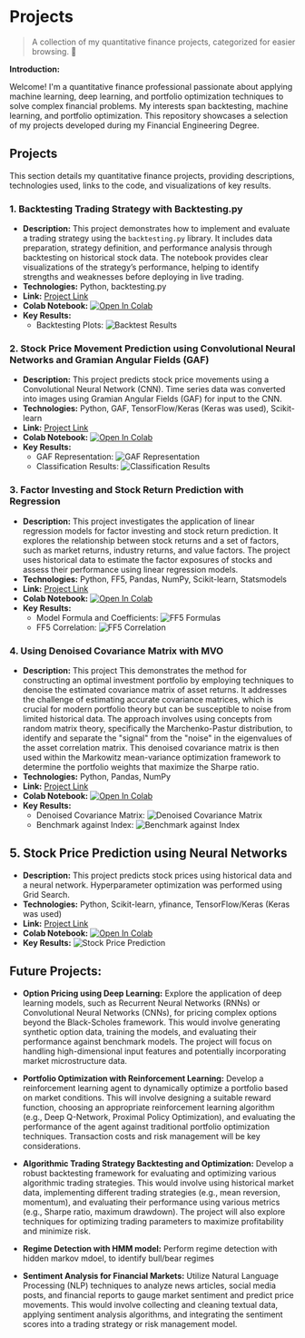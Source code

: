 # Projects

>A collection of my quantitative finance projects, categorized for easier browsing.  👋

**Introduction:**

Welcome! I'm a quantitative finance professional passionate about applying machine learning, deep learning, and portfolio optimization techniques to solve complex financial problems. My interests span backtesting, machine learning, and portfolio optimization. This repository showcases a selection of my projects developed during my Financial Engineering Degree.


## Projects

This section details my quantitative finance projects, providing descriptions, technologies used, links to the code, and visualizations of key results.


### 1. Backtesting Trading Strategy with Backtesting.py
* **Description:** This project demonstrates how to implement and evaluate a trading strategy using the `backtesting.py` library. It includes data preparation, strategy definition, and performance analysis through backtesting on historical stock data. The notebook provides clear visualizations of the strategy’s performance, helping to identify strengths and weaknesses before deploying in live trading.
* **Technologies:** Python, backtesting.py
* **Link:** [Project Link](https://github.com/kachunchan-analytics/projects/blob/main/StockBacktesting.ipynb)
* **Colab Notebook:** [![Open In Colab](https://colab.research.google.com/assets/colab-badge.svg)](https://colab.research.google.com/drive/1dafl_LF6riOwa7h9Qd5xxW4TTYigpepk?usp=sharing)
* **Key Results:**
    * Backtesting Plots: 
    ![Backtest Results](Plots/backtest_results.png)

### 2. Stock Price Movement Prediction using Convolutional Neural Networks and Gramian Angular Fields (GAF)

* **Description:** This project predicts stock price movements using a Convolutional Neural Network (CNN). Time series data was converted into images using Gramian Angular Fields (GAF) for input to the CNN.
* **Technologies:** Python, GAF, TensorFlow/Keras (Keras was used), Scikit-learn
* **Link:** [Project Link](https://github.com/kachunchan-analytics/projects/blob/main/ConvolutionalNeuralNetwork_Prediction.ipynb)
* **Colab Notebook:** [![Open In Colab](https://colab.research.google.com/assets/colab-badge.svg)](https://colab.research.google.com/drive/16K-MHH1t0trMnDD9BtNYT5yVJ6Oq2-8u?usp=sharing)
* **Key Results:**
    * GAF Representation: 
    ![GAF Representation](Plots/GAF.png)
    * Classification Results: 
    ![Classification Results](Plots/classification.png)


### 3. Factor Investing and Stock Return Prediction with Regression

* **Description:** This project investigates the application of linear regression models for factor investing and stock return prediction. It explores the relationship between stock returns and a set of factors, such as market returns, industry returns, and value factors. The project uses historical data to estimate the factor exposures of stocks and assess their performance using linear regression models.
* **Technologies:** Python, FF5, Pandas, NumPy, Scikit-learn, Statsmodels
* **Link:** [Project Link](https://github.com/kachunchan-analytics/projects/blob/main/FactorInvesting_Regression.ipynb)
* **Colab Notebook:** [![Open In Colab](https://colab.research.google.com/assets/colab-badge.svg)](https://colab.research.google.com/drive/1In2mAIVCV57szBqVPETY9tHOZyidwOwH?usp=sharing)
* **Key Results:**
    * Model Formula and Coefficients: 
    ![FF5 Formulas](Plots/FF5_formulas.png)
    * FF5 Correlation: 
    ![FF5 Correlation](Plots/FF5_correlation.png)

### 4. Using Denoised Covariance Matrix with MVO

* **Description:** This project This demonstrates the method for constructing an optimal investment portfolio by employing techniques to denoise the estimated covariance matrix of asset returns. It addresses the challenge of estimating accurate covariance matrices, which is crucial for modern portfolio theory but can be susceptible to noise from limited historical data. The approach involves using concepts from random matrix theory, specifically the Marchenko-Pastur distribution, to identify and separate the "signal" from the "noise" in the eigenvalues of the asset correlation matrix. This denoised covariance matrix is then used within the Markowitz mean-variance optimization framework to determine the portfolio weights that maximize the Sharpe ratio.
* **Technologies:** Python, Pandas, NumPy
* **Link:** [Project Link](https://github.com/kachunchan-analytics/projects/blob/main/DenoisedCovariance_with_MVO.ipynb)
* **Colab Notebook:** [![Open In Colab](https://colab.research.google.com/assets/colab-badge.svg)](https://colab.research.google.com/drive/1XYcTXRNG30QvIhHPytzUl1QbZ44-aJJ4?usp=sharing)
* **Key Results:**
    * Denoised Covariance Matrix: 
    ![Denoised Covariance Matrix](Plots/DenoisedCovarianceMatrix.png)
    * Benchmark against Index: 
    ![Benchmark against Index](Plots/BenchmarkIndex.png)

## 5. Stock Price Prediction using Neural Networks

* **Description:** This project predicts stock prices using historical data and a neural network. Hyperparameter optimization was performed using Grid Search.
* **Technologies:** Python, Scikit-learn, yfinance, TensorFlow/Keras (Keras was used)
* **Link:** [Project Link](https://github.com/kachunchan-analytics/projects/blob/main/StockPricePrediction_NeuralNetwork.ipynb)
* **Colab Notebook:** [![Open In Colab](https://colab.research.google.com/assets/colab-badge.svg)](https://colab.research.google.com/drive/1Jh78UxSBzGYzFTaW4P1G7Zr4CZcNsiNz?usp=sharing)
* **Key Results:**  ![Stock Price Prediction](Plots/StockPrediciton_NeuralNetwork.png)

## Future Projects:

* **Option Pricing using Deep Learning:**  Explore the application of deep learning models, such as Recurrent Neural Networks (RNNs) or Convolutional Neural Networks (CNNs), for pricing complex options beyond the Black-Scholes framework. This would involve generating synthetic option data, training the models, and evaluating their performance against benchmark models.  The project will focus on handling high-dimensional input features and potentially incorporating market microstructure data.

* **Portfolio Optimization with Reinforcement Learning:** Develop a reinforcement learning agent to dynamically optimize a portfolio based on market conditions.  This will involve designing a suitable reward function, choosing an appropriate reinforcement learning algorithm (e.g., Deep Q-Network, Proximal Policy Optimization), and evaluating the performance of the agent against traditional portfolio optimization techniques.  Transaction costs and risk management will be key considerations.

* **Algorithmic Trading Strategy Backtesting and Optimization:** Develop a robust backtesting framework for evaluating and optimizing various algorithmic trading strategies. This would involve using historical market data, implementing different trading strategies (e.g., mean reversion, momentum), and evaluating their performance using various metrics (e.g., Sharpe ratio, maximum drawdown).  The project will also explore techniques for optimizing trading parameters to maximize profitability and minimize risk.

* **Regime Detection with HMM model:** Perform regime detection with hidden markov mdoel, to identify bull/bear regimes

* **Sentiment Analysis for Financial Markets:**  Utilize Natural Language Processing (NLP) techniques to analyze news articles, social media posts, and financial reports to gauge market sentiment and predict price movements.  This would involve collecting and cleaning textual data, applying sentiment analysis algorithms, and integrating the sentiment scores into a trading strategy or risk management model.
